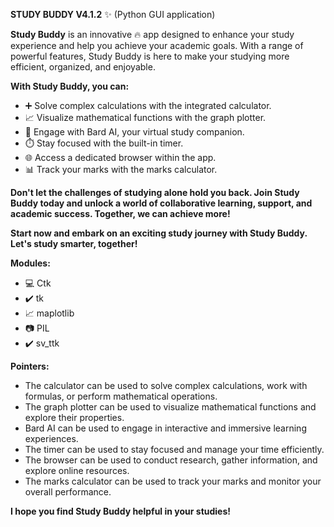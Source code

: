**STUDY BUDDY V4.1.2** :sparkles: (Python GUI application)

**Study Buddy** is an innovative :fire: app designed to enhance your study experience and help you achieve your academic goals. With a range of powerful features, Study Buddy is here to make your studying more efficient, organized, and enjoyable.

**With Study Buddy, you can:**

* ➕ Solve complex calculations with the integrated calculator.
* :chart_with_upwards_trend: Visualize mathematical functions with the graph plotter.
* :robot: Engage with Bard AI, your virtual study companion.
* :stopwatch: Stay focused with the built-in timer.
* :globe_with_meridians: Access a dedicated browser within the app.
* :bar_chart: Track your marks with the marks calculator.

**Don't let the challenges of studying alone hold you back. Join Study Buddy today and unlock a world of collaborative learning, support, and academic success. Together, we can achieve more!**

**Start now and embark on an exciting study journey with Study Buddy. Let's study smarter, together!**

**Modules:**

* :computer: Ctk
* :heavy_check_mark: tk
* :chart_with_upwards_trend: maplotlib
* :camera: PIL
* :heavy_check_mark: sv_ttk

**Pointers:**

* The calculator can be used to solve complex calculations, work with formulas, or perform mathematical operations.
* The graph plotter can be used to visualize mathematical functions and explore their properties.
* Bard AI can be used to engage in interactive and immersive learning experiences.
* The timer can be used to stay focused and manage your time efficiently.
* The browser can be used to conduct research, gather information, and explore online resources.
* The marks calculator can be used to track your marks and monitor your overall performance.

**I hope you find Study Buddy helpful in your studies!**
